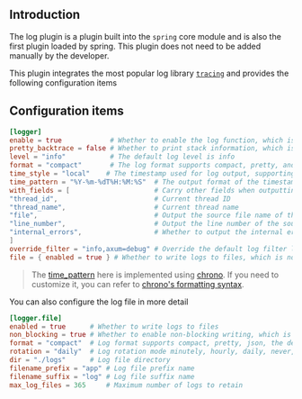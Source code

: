 ## Introduction

The log plugin is a plugin built into the `spring` core module and is also the first plugin loaded by spring. This plugin does not need to be added manually by the developer.

This plugin integrates the most popular log library [`tracing`](https://tracing.rs/) and provides the following configuration items

## Configuration items

```toml
[logger]
enable = true            # Whether to enable the log function, which is enabled by default
pretty_backtrace = false # Whether to print stack information, which is disabled by default. It is recommended to enable it only during application development
level = "info"           # The default log level is info
format = "compact"       # The log format supports compact, pretty, and json, and the default is compact
time_style = "local"    # The timestamp used for log output, supporting system, uptime, local, utc, none
time_pattern = "%Y-%m-%dT%H:%M:%S"  # The output format of the timestamp, effective only when time_style is local or utc
with_fields = [                     # Carry other fields when outputting logs, the following fields are not carried by default
"thread_id",                        # Current thread ID
"thread_name",                      # Current thread name
"file",                             # Output the source file name of the log
"line_number",                      # Output the line number of the source file of the log
"internal_errors",                  # Whether to output the internal errors contained when an error occurs
]
override_filter = "info,axum=debug" # Override the default log filter level, and specify the log level for the crate library
file = { enabled = true } # Whether to write logs to files, which is not enabled by default
```

> The [time_pattern](https://docs.rs/tracing-subscriber/latest/tracing_subscriber/fmt/time/index.html) here is implemented using [chrono](https://docs.rs/chrono). If you need to customize it, you can refer to [chrono's formatting syntax](https://docs.rs/chrono/latest/chrono/format/strftime/index.html).

You can also configure the log file in more detail
```toml
[logger.file]
enabled = true      # Whether to write logs to files
non_blocking = true # Whether to enable non-blocking writing, which is enabled by default
format = "compact"  # Log format supports compact, pretty, json, the default is compact
rotation = "daily"  # Log rotation mode minutely, hourly, daily, never, the default is daily rotation
dir = "./logs"      # Log file directory
filename_prefix = "app" # Log file prefix name
filename_suffix = "log" # Log file suffix name
max_log_files = 365     # Maximum number of logs to retain
```